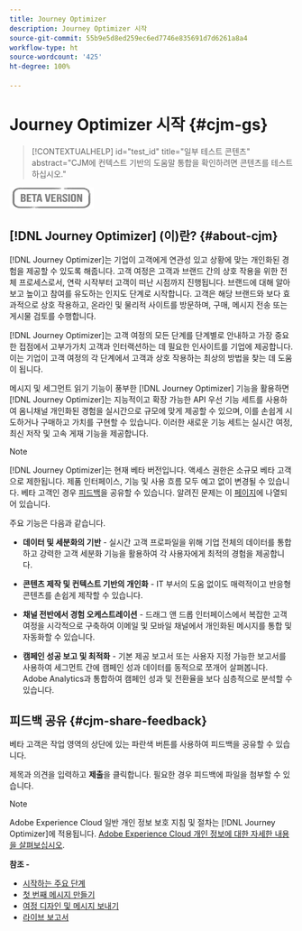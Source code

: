 ```yaml
---
title: Journey Optimizer
description: Journey Optimizer 시작
source-git-commit: 55b9e5d8ed259ec6ed7746e835691d7d6261a8a4
workflow-type: ht
source-wordcount: '425'
ht-degree: 100%

---
```


# Journey Optimizer 시작 {#cjm-gs}

>[!CONTEXTUALHELP]
>id="test_id"
>title="일부 테스트 콘텐츠"
>abstract="CJM에 컨텍스트 기반의 도움말 통합을 확인하려면 콘텐츠를 테스트하십시오."

![](assets/do-not-localize/badge.png)

## [!DNL Journey Optimizer] (이)란? {#about-cjm}

[!DNL Journey Optimizer]는 기업이 고객에게 연관성 있고 상황에 맞는 개인화된 경험을 제공할 수 있도록 해줍니다. 고객 여정은 고객과 브랜드 간의 상호 작용을 위한 전체 프로세스로서, 연락 시작부터 고객이 떠난 시점까지 진행됩니다. 브랜드에 대해 알아보고 높이고 참여를 유도하는 인지도 단계로 시작합니다. 고객은 해당 브랜드와 보다 효과적으로 상호 작용하고, 온라인 및 물리적 사이트를 방문하며, 구매, 메시지 전송 또는 게시물 검토를 수행합니다.

[!DNL Journey Optimizer]는 고객 여정의 모든 단계를 단계별로 안내하고 가장 중요한 접점에서 고부가가치 고객과 인터랙션하는 데 필요한 인사이트를 기업에 제공합니다. 이는 기업이 고객 여정의 각 단계에서 고객과 상호 작용하는 최상의 방법을 찾는 데 도움이 됩니다.

메시지 및 세그먼트 읽기 기능이 풍부한 [!DNL Journey Optimizer] 기능을 활용하면 [!DNL Journey Optimizer]는 지능적이고 확장 가능한 API 우선 기능 세트를 사용하여 옴니채널 개인화된 경험을 실시간으로 규모에 맞게 제공할 수 있으며, 이를 손쉽게 시도하거나 구매하고 가치를 구현할 수 있습니다. 이러한 새로운 기능 세트는 실시간 여정, 최신 저작 및 고속 게재 기능을 제공합니다.

>[!NOTE]
>
>[!DNL Journey Optimizer]는 현재 베타 버전입니다. 액세스 권한은 소규모 베타 고객으로 제한됩니다. 제품 인터페이스, 기능 및 사용 흐름 모두 예고 없이 변경될 수 있습니다. 베타 고객인 경우 [피드백](#cjm-share-feedback)을 공유할 수 있습니다. 알려진 문제는 이 [페이지](known-issues.md)에 나열되어 있습니다.

주요 기능은 다음과 같습니다.

* **데이터 및 세분화의 기반** - 실시간 고객 프로파일을 위해 기업 전체의 데이터를 통합하고 강력한 고객 세분화 기능을 활용하여 각 사용자에게 최적의 경험을 제공합니다.

* **콘텐츠 제작 및 컨텍스트 기반의 개인화** - IT 부서의 도움 없이도 매력적이고 반응형 콘텐츠를 손쉽게 제작할 수 있습니다.

* **채널 전반에서 경험 오케스트레이션** - 드래그 앤 드롭 인터페이스에서 복잡한 고객 여정을 시각적으로 구축하여 이메일 및 모바일 채널에서 개인화된 메시지를 통합 및 자동화할 수 있습니다.

* **캠페인 성공 보고 및 최적화** - 기본 제공 보고서 또는 사용자 지정 가능한 보고서를 사용하여 세그먼트 간에 캠페인 성과 데이터를 동적으로 쪼개어 살펴봅니다. Adobe Analytics과 통합하여 캠페인 성과 및 전환율을 보다 심층적으로 분석할 수 있습니다.

## 피드백 공유 {#cjm-share-feedback}

베타 고객은 작업 영역의 상단에 있는 파란색 버튼를 사용하여 피드백을 공유할 수 있습니다.

제목과 의견을 입력하고 **제출**&#x200B;을 클릭합니다. 필요한 경우 피드백에 파일을 첨부할 수 있습니다.

>[!NOTE]
>
>Adobe Experience Cloud 일반 개인 정보 보호 지침 및 절차는 [!DNL Journey Optimizer]에 적용됩니다. [Adobe Experience Cloud 개인 정보에 대한 자세한 내용을 살펴보십시오](https://www.adobe.com/kr/privacy/experience-cloud.html).


**참조 -**

* [시작하는 주요 단계](quick-start.md)
* [첫 번째 메시지 만들기](get-started-content.md)
* [여정 디자인 및 메시지 보내기](building-journeys/journey-gs.md)
* [라이브 보고서](reports/live-report.md)
